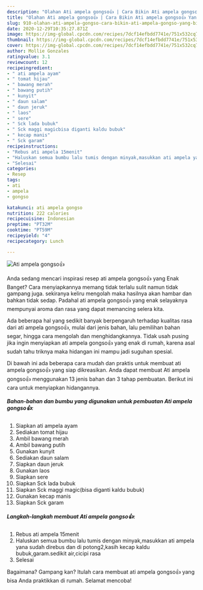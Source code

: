 ```yaml
---
description: "Olahan Ati ampela gongso👍 | Cara Bikin Ati ampela gongso👍 Yang Bisa Manjain Lidah"
title: "Olahan Ati ampela gongso👍 | Cara Bikin Ati ampela gongso👍 Yang Bisa Manjain Lidah"
slug: 910-olahan-ati-ampela-gongso-cara-bikin-ati-ampela-gongso-yang-bisa-manjain-lidah
date: 2020-12-29T10:35:27.871Z
image: https://img-global.cpcdn.com/recipes/7dcf14efbdd7741e/751x532cq70/ati-ampela-gongso👍-foto-resep-utama.jpg
thumbnail: https://img-global.cpcdn.com/recipes/7dcf14efbdd7741e/751x532cq70/ati-ampela-gongso👍-foto-resep-utama.jpg
cover: https://img-global.cpcdn.com/recipes/7dcf14efbdd7741e/751x532cq70/ati-ampela-gongso👍-foto-resep-utama.jpg
author: Mollie Gonzales
ratingvalue: 3.1
reviewcount: 12
recipeingredient:
- " ati ampela ayam"
- " tomat hijau"
- " bawang merah"
- " bawang putih"
- " kunyit"
- " daun salam"
- " daun jeruk"
- " laos"
- " sere"
- " Sck lada bubuk"
- " Sck maggi magicbisa diganti kaldu bubuk"
- " kecap manis"
- " Sck garam"
recipeinstructions:
- "Rebus ati ampela 15menit"
- "Haluskan semua bumbu lalu tumis dengan minyak,masukkan ati ampela yana sudah direbus dan di potong2,kasih kecap kaldu bubuk,garam.sedikit air,cicipi rasa"
- "Selesai"
categories:
- Resep
tags:
- ati
- ampela
- gongso

katakunci: ati ampela gongso 
nutrition: 222 calories
recipecuisine: Indonesian
preptime: "PT32M"
cooktime: "PT59M"
recipeyield: "4"
recipecategory: Lunch

---
```



![Ati ampela gongso👍](https://img-global.cpcdn.com/recipes/7dcf14efbdd7741e/751x532cq70/ati-ampela-gongso👍-foto-resep-utama.jpg)

Anda sedang mencari inspirasi resep ati ampela gongso👍 yang Enak Banget? Cara menyiapkannya memang tidak terlalu sulit namun tidak gampang juga. sekiranya keliru mengolah maka hasilnya akan hambar dan bahkan tidak sedap. Padahal ati ampela gongso👍 yang enak selayaknya mempunyai aroma dan rasa yang dapat memancing selera kita.

Ada beberapa hal yang sedikit banyak berpengaruh terhadap kualitas rasa dari ati ampela gongso👍, mulai dari jenis bahan, lalu pemilihan bahan segar, hingga cara mengolah dan menghidangkannya. Tidak usah pusing jika ingin menyiapkan ati ampela gongso👍 yang enak di rumah, karena asal sudah tahu triknya maka hidangan ini mampu jadi suguhan spesial.




Di bawah ini ada beberapa cara mudah dan praktis untuk membuat ati ampela gongso👍 yang siap dikreasikan. Anda dapat membuat Ati ampela gongso👍 menggunakan 13 jenis bahan dan 3 tahap pembuatan. Berikut ini cara untuk menyiapkan hidangannya.

<!--inarticleads1-->

##### Bahan-bahan dan bumbu yang digunakan untuk pembuatan Ati ampela gongso👍:

1. Siapkan  ati ampela ayam
1. Sediakan  tomat hijau
1. Ambil  bawang merah
1. Ambil  bawang putih
1. Gunakan  kunyit
1. Sediakan  daun salam
1. Siapkan  daun jeruk
1. Gunakan  laos
1. Siapkan  sere
1. Siapkan  Sck lada bubuk
1. Siapkan  Sck maggi magic(bisa diganti kaldu bubuk)
1. Gunakan  kecap manis
1. Siapkan  Sck garam




<!--inarticleads2-->

##### Langkah-langkah membuat Ati ampela gongso👍:

1. Rebus ati ampela 15menit
1. Haluskan semua bumbu lalu tumis dengan minyak,masukkan ati ampela yana sudah direbus dan di potong2,kasih kecap kaldu bubuk,garam.sedikit air,cicipi rasa
1. Selesai




Bagaimana? Gampang kan? Itulah cara membuat ati ampela gongso👍 yang bisa Anda praktikkan di rumah. Selamat mencoba!
